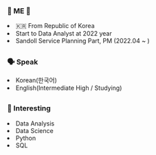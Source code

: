 <h3>🐰 ME 🐰</h3>
<li>🇰🇷 From Republic of Korea</li>
<li>Start to Data Analyst at 2022 year</li>
<li>Sandoll Service Planning Part, PM (2022.04 ~ )</li>
<h2></h2>
<h3>🗣 Speak</h3>
<li>Korean(한국어)</li>
<li>English(Intermediate High / Studying)</li>
<h2></h2>
<h3>🤍 Interesting</h3>
<li>Data Analysis</li>
<li>Data Science</li>
<li>Python</li>
<li>SQL</li>
